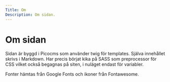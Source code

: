 ```yaml
---
Title: Om
Description: Om sidan.
---
```


Om sidan
==========================

Sidan är byggd i Picocms som använder twig för templates. Själva innehållet skrivs i Markdown. Har precis börjat kika på SASS som preprocessor för CSS vilket också begagnas på siten, i nuläget endast för variabler. 

Fonter hämtas från Google Fonts och ikoner från Fontawesome. 
